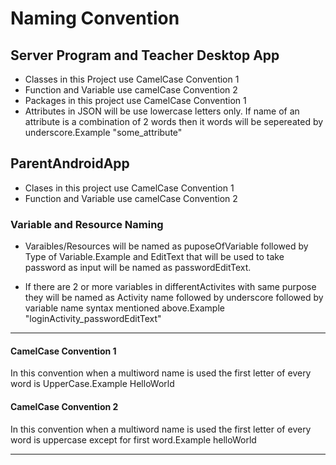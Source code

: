 # Naming Convention


## Server Program and Teacher Desktop App
* Classes in this Project use CamelCase Convention 1
* Function and Variable use camelCase Convention 2
* Packages in this project use CamelCase Convention 1
* Attributes in JSON will be use lowercase letters only. If name of an attribute is a combination of 2 words then it words will be sepereated by underscore.Example "some_attribute"

## ParentAndroidApp

* Clases in this project use CamelCase Convention 1
* Function and Variable use camelCase Convention 2

### Variable and Resource Naming

* Varaibles/Resources will be named as puposeOfVariable followed by Type of Variable.Example and EditText that will be used to take password as input will be named as passwordEditText.

* If there are 2 or more variables in differentActivites with same purpose they will be named as Activity name followed by underscore followed by variable name syntax mentioned above.Example "loginActivity_passwordEditText"

---

#### CamelCase Convention 1
In this convention when a multiword name is used the first letter of every word is UpperCase.Example HelloWorld

#### CamelCase Convention 2
In this convention when a multiword name is used the first letter of every word is uppercase except for first word.Example helloWorld

---